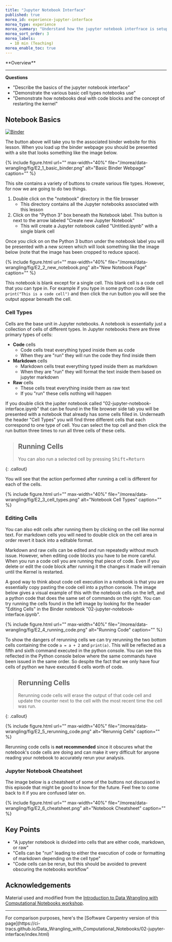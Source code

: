 ```yaml
---
title: "Jupyter Notebook Interface"
published: true
morea_id: experience-jupyter-interface
morea_type: experience
morea_summary: "Understand how the jupyter notebook interfrace is setup"
morea_sort_order: 3
morea_labels:
  - 10 min (Teaching)
morea_enable_toc: true
---
```


<div class="alert alert-success mt-3" role="alert" markdown="1">
<i class="fa-solid fa-globe fa-xl"></i> **Overview**
<hr/>

**Questions**
* "Describe the basics of the jupyter notebook interface"
* "Demonstrate the various basic cell types notebooks use"
* "Demonstrate how notebooks deal with code blocks and the concept of restarting the kernel"

</div>

## Notebook Basics

[![Binder](https://mybinder.org/badge_logo.svg)](https://mybinder.org/v2/gh/CI-TRACS/Data_Wrangling_with_Computational_Notebooks/HEAD)

The button above will take you to the associated binder website for this lesson. When you load up the binder webpage you should be presented with a site that looks something like the image below.

{% include figure.html url="" max-width="40%" file="/morea/data-wrangling/fig/E2_1_basic_binder.png" alt="Basic Binder Webpage" caption="" %}



This site contains a variety of buttons to create various file types. However, for now we are going to do two things.

1. Double click on the "notebook" directory in the file browser
   - This directory contains all the Jupyter notebooks associated with this lesson
2. Click on the "Python 3" box beneath the Notebook label. This button is next to the arrow labeled "Create new Jupyter Notebook"
   - This will create a Jupyter notebook called "Untitled.ipynb" with a single blank cell

Once you click on on the Python 3 button under the notebook label you will be presented with a new screen which will look something like the image below (note that the image has been cropped to reduce space).


{% include figure.html url="" max-width="40%" file="/morea/data-wrangling/fig/E2_2_new_notebook.png" alt="New Notebook Page" caption="" %}


This notebook is blank except for a single cell. This blank cell is a code cell that you can type in. For example if you type in some python code like `print("This is a code cell")` and then click the run button you will see the output appear beneath the cell.

### Cell Types

Cells are the base unit in Jupyter notebooks. A notebook is essentially just a collection of cells of different types. In Jupyter notebooks there are three primary types of cells:

- **Code** cells
  - Code cells treat everything typed inside them as code
  - When they are "run" they will run the code they find inside them
- **Markdown** cells
  - Markdown cells treat everything typed inside them as markdown
  - When they are "run" they will format the text inside them based on jupyter markdown
- **Raw** cells
  - These cells treat everything inside them as raw text
  - If you "run" these cells nothing will happen

If you double click the jupiter notebook called "02-jupyter-notebook-interface.ipynb" that can be found in the file browser side tab you will be presented with a notebook that already has some cells filled in. Underneath the header "Cell Types" you will find three different cells that each correspond to one type of cell. You can select the top cell and then click the run button three times to run all three cells of these cells.

> ## Running Cells
>
> You can also run a selected cell by pressing <kbd>Shift</kbd>+<kbd>Return</kbd>
>
{: .callout}

You will see that the action performed after running a cell is different for each of the cells.

{% include figure.html url="" max-width="40%" file="/morea/data-wrangling/fig/E2_3_cell_types.png" alt="Notebook Cell Types" caption="" %}


### Editing Cells

You can also edit cells after running them by clicking on the cell like normal text. For markdown cells you will need to double click on the cell area in order revert it back into a editable format.

Markdown and raw cells can be edited and run repeatedly without much issue. However, when editing code blocks you have to be more careful. When you run a code cell you are running that piece of code. Even if you delete or edit the code block after running it the changes it made will remain until the Kernel is restarted.

A good way to think about code cell execution in a notebook is that you are essentially copy pasting the code cell into a python console. The image below gives a visual example of this with the notebook cells on the left, and a python code that does the same set of commands on the right. You can try running the cells found in the left image by looking for the header "Editing Cells" in the Binder notebook "02-jupyter-notebook-interface.ipynb".

{% include figure.html url="" max-width="40%" file="/morea/data-wrangling/fig/E2_4_running_code.png" alt="Running Code" caption="" %}


To show the dangers of rerunning cells we can try rerunning the two bottom cells containing the code `a = a + 2` and `print(a)`. This will be reflected as a fifth and sixth command executed in the python console. You can see this reflected in the Python console below where the same commands have been issued in the same order. So despite the fact that we only have four cells of python we have executed 6 cells worth of code.

> ## Rerunning Cells
>
> Rerunning code cells will erase the output of that code cell and update the counter next to the cell with the most recent time the cell was run.
>
{: .callout}

{% include figure.html url="" max-width="40%" file="/morea/data-wrangling/fig/E2_5_rerunning_code.png" alt="Rerunnig Cells" caption="" %}


Rerunning code cells is **not recommended** since it obscures what the notebook's code cells are doing and can make it very difficult for anyone reading your notebook to accurately rerun your analysis.

### Jupyter Notebook Cheatsheet

The image below is a cheatsheet of some of the buttons not discussed in this episode that might be good to know for the future. Feel free to come back to it if you are confused later on.

{% include figure.html url="" max-width="40%" file="/morea/data-wrangling/fig/E2_6_cheatsheet.png" alt="Notebook Cheatsheet" caption="" %}


## Key Points

<div class="alert alert-success" role="alert" markdown="1">

* "A jupyter notebook is divided into cells that are either code, markdown, or raw"
* "Cells can be \"run\" leading to either the execution of code or formatting of markdown depending on the cell type"
* "Code cells can be rerun, but this should be avoided to prevent obscuring the notebooks workflow"
</div>

## Acknowledgements

Material used and modified from the [Introduction to Data Wrangling with Computational Notebooks workshop](https://ci-tracs.github.io/Data_Wrangling_with_Computational_Notebooks/).

<hr/>
For comparison purposes, here's the [Software Carpentry version of this page](https://ci-tracs.github.io/Data_Wrangling_with_Computational_Notebooks/02-jupyter-interface/index.html)